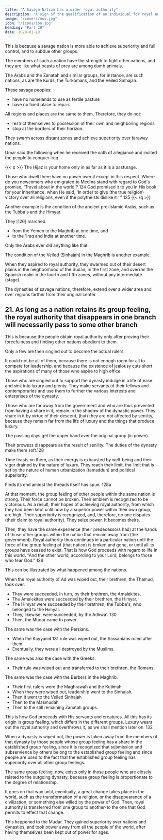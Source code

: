 ```yaml
---
title: "A Savage Nation has a wider royal authority"
description: "A sign of the qualification of an individual for royal authority is his eager desire to acquire praiseworthy qualities, and vice versa"
image: "/covers/muq.jpg"
icon: "/icons/ibn.jpg"
heading: "Part 20"
date: 2020-01-10
---
```



<!-- description= "As long as a nation retains its group feeling, royal authority that disappears in one branch will, of necessity, pass to some other branch of the same nation" -->

<!-- ## 20. While a nation is savage, its royal authority extends farther. -->

This is because a savage nation is more able to achieve superiority and full control, and to subdue other groups. 

The members of such a nation have the strength to fight other nations, and they are like what beasts of prey are among dumb animals. 

The Arabs and the Zanatah and similar groups, for instance, are such nations, as are the Kurds, the Turkomans, and the Veiled Sinhajah.

These savage peoples:
- have no homelands to use as fertile pasture
- have no fixed place to repair. 

All regions and places are the same to them. Therefore, they do not:
- restrict themselves to possession of their own and neighboring regions
- stop at the borders of their horizon. 

They swarm across distant zones and achieve superiority over faraway nations.

Umar said the following when he received the oath of allegiance and incited the people to conquer Iraq. 

{{< q >}}
The Hijaz is your home only in as far as it is a pasturage. 

Those who dwell there have no power over it except in this respect. Where do you newcomers who emigrated to Medina stand with regard to God's promise, 'Travel about in the world'? 124 God promised it to you in His book for your inheritance, when He said, 'In order to give (the true religion) victory over all religions, even if the polytheists dislike it.' " 125
{{< /q >}}


Another example is the condition of the ancient pre-Islamic Arabs, such as the Tubba's and the Himyar. 

They [126] marched:
- from the Yemen to the Maghrib at one time, and
- to the 'Iraq and India at another time. 

Only the Arabs ever did anything like that.

The condition of the Veiled (Sinhajah) in the Maghrib is another example. 

When they aspired to royal authority, they swarmed out of their desert plains in the neighborhood of the Sudan, in the first zone, and overran the Spanish realm in the fourth and fifth zones, without any intermediate (stage).

The dynasties of savage nations, therefore, extend over a wider area and over regions farther from their original center<!--  (than do other nations) -->.



## 21. As long as a nation retains its group feeling, the royal authority that disappears in one branch will necessarily pass to some other branch

This is because the people obtain royal authority only after proving their forcefulness and finding other nations obedient to them. 

Only a few are then singled out to become the actual rulers<!--  and to be directly connected with the throne -->. 

It could not be all of them, because there is not enough room for all to compete for leadership, and because the existence of jealousy cuts short the aspirations of many of those who aspire to high office.

Those who are singled out to support the dynasty indulge in a life of ease and sink into luxury and plenty. They make servants of their fellows and contemporaries and use them to further the various interests and enterprises of the dynasty. 

Those who are far away from the government and who are thus prevented from having a share in it, remain in the shadow of the dynastic power. They share in it by virtue of their descent, (but) they are not affected by senility, because they
remain far from the life of luxury and the things that produce luxury.

The passing days get the upper hand over the original group (in power).

Their prowess disappears as the result of senility. The duties of the dynasty make them soft.128 

Time feasts on them, as their energy is exhausted by well-being and their vigor drained by the nature of luxury. They reach their limit, the limit that is set by the nature of human urbanization (tamaddun) and political superiority.

<!-- Like the silkworm that spins and then, in turn, -->

Finds its end amidst the threads itself has spun. 128a

At that moment, the group feeling of other people within the same nation is strong. Their force cannot be broken. Their emblem is recognized to be victorious. As a result, their hopes of achieving royal authority, from which they had been kept until now by a superior power within their own group, are high. Their superiority is recognized, and, therefore, no one disputes (their claim to royal authority). They seize power. It becomes theirs. 

Then, they have the same experience (their predecessors had) at the hands of those other groups within the nation that remain away from (the government). Royal authority thus continues in a particular nation until the force of the group feeling of (that nation) is broken and gone, or until all its groups have ceased to exist. That is how God proceeds with regard to life in this world. "And the other world, according to your Lord, belongs to those who fear God." 129

This can be illustrated by what happened among the nations. 

When the royal authority of Ad was wiped out, their brethren, the Thamud, took over. 
- They were succeeded, in turn, by their brethren, the Amalekites.
- The Amalekites were succeeded by their brethren, the Himyar.
- The Himyar were succeeded by their brethren, the Tubba's, who belonged to the Himyar.
- They, likewise, were succeeded, by the Adhwa'. 130 
- Then, the Mudar came to power.

The same was the case with the Persians. 
- When the Kayyanid 131 rule was wiped out, the Sassanians ruled after them. 
- Eventually, they were all destroyed by the Muslims. 

The same was also the case with the Greeks. 
- Their rule was wiped out and transferred to their brethren, the Romans. 

The same was the case with the Berbers in the Maghrib.
- Their first rulers were the Maghrawah and the Kutimah. 
- When they were wiped out, leadership went to the Sinhajah.
- Then it went to the Veiled Sinhajah
- Then to the Masmudah
- Then to the still remaining Zanatah groups.

This is how God proceeds with His servants and creatures. All this has its origin in group feeling, which differs in the different groups. Luxury wears out the royal authority and overthrows it, as we shall mention later on. 132 

When a dynasty is wiped out, the power is taken away from the members of that dynasty by those people whose group feeling has a share in the established group feeling, since it is recognized that submission and subservience by others
belong to the established group feeling and since people are used to the fact that the established group feeling has superiority over all other group feelings. 

The same group feeling, now, exists only in those people who are closely related to the outgoing dynasty, because group feeling is proportionate to the degree of relationship. 

It goes on that way until, eventually, a great change takes place in the world, such as the transformation of a religion, or the disappearance of a civilization, or something else willed by the power of God. Then, royal authority is transferred from one group to another-to the one that God permits to effect that change. 

This happened to the Mudar. They gained superiority over nations and dynasties, and took power away from all the people of the world, after having themselves been kept out of power for ages.
